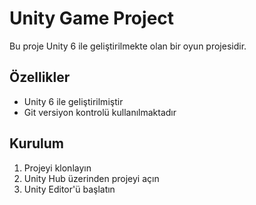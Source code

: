 # Unity Game Project

Bu proje Unity 6 ile geliştirilmekte olan bir oyun projesidir.

## Özellikler
- Unity 6 ile geliştirilmiştir
- Git versiyon kontrolü kullanılmaktadır

## Kurulum
1. Projeyi klonlayın
2. Unity Hub üzerinden projeyi açın
3. Unity Editor'ü başlatın